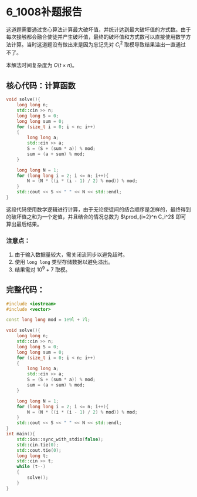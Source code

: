# 6_1008补题报告

这道题需要通过贪心算法计算最大破坏值，并统计达到最大破坏值的方式数。由于每次接触都会融合使徒并产生破坏值，最终的破坏值和方式数可以直接使用数学方法计算。当时这道题没有做出来是因为忘记先对 $C_i^2$ 取模导致结果溢出一直通过不了。

本解法时间复杂度为 $O(t \times n)$。

## 核心代码：计算函数
```cpp
void solve(){
    long long n;
    std::cin >> n;
    long long S = 0;
    long long sum = 0;
    for (size_t i = 0; i < n; i++)
    {
        long long a;
        std::cin >> a;
        S = (S + (sum * a)) % mod;
        sum = (a + sum) % mod;
    }

    long long N = 1;
    for (long long i = 2; i <= n; i++){
        N = (N * ((i * (i - 1) / 2) % mod)) % mod;
    }
    std::cout << S << " " << N << std::endl;
}
```
这段代码使用数学逻辑进行计算，由于无论使徒间的结合顺序是怎样的，最终得到的破坏值之和为一个定值，并且结合的情况总数为 $\prod_{i=2}^n C_i^2$ 即可算出最后结果。

### 注意点：
1. 由于输入数据量较大，需关闭流同步以避免超时。
2. 使用 `long long` 类型存储数据以避免溢出。
3. 结果需对 $10^9+7$ 取模。

## 完整代码：
```cpp
#include <iostream>
#include <vector>

const long long mod = 1e9l + 7l;

void solve(){
    long long n;
    std::cin >> n;
    long long S = 0;
    long long sum = 0;
    for (size_t i = 0; i < n; i++)
    {
        long long a;
        std::cin >> a;
        S = (S + (sum * a)) % mod;
        sum = (a + sum) % mod;
    }

    long long N = 1;
    for (long long i = 2; i <= n; i++){
        N = (N * ((i * (i - 1) / 2) % mod)) % mod;
    }
    std::cout << S << " " << N << std::endl;
}
int main(){
    std::ios::sync_with_stdio(false);
    std::cin.tie(0);
    std::cout.tie(0);
    long long t;
    std::cin >> t;
    while (t--)
    {
        solve();
    }
}
```
